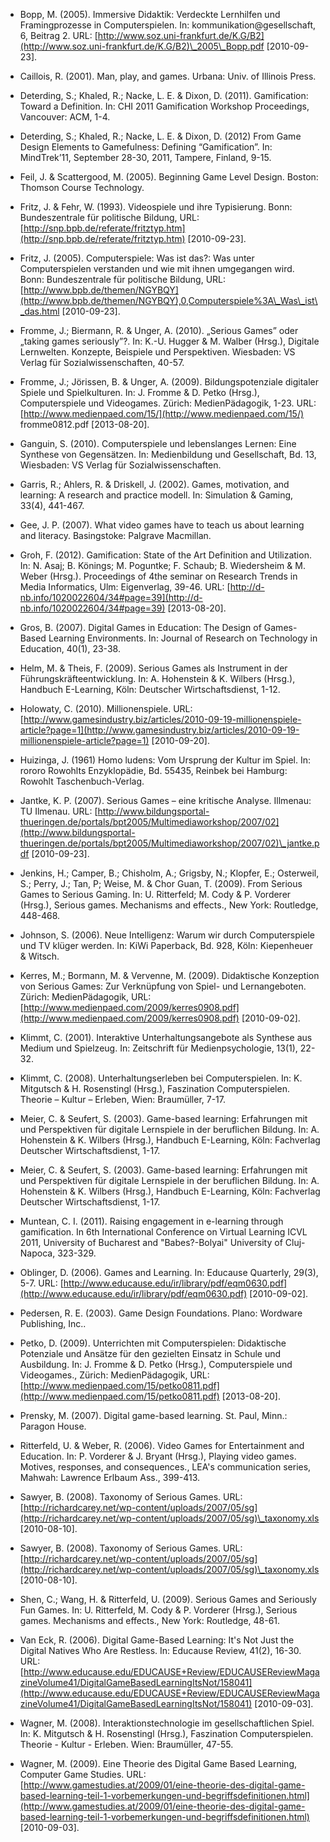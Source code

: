 <!-- filename: 99_Literatur.md -->
<!-- title: Literatur -->

- Bopp, M. (2005). Immersive Didaktik: Verdeckte Lernhilfen und Framingprozesse in Computerspielen. In: kommunikation@gesellschaft, 6, Beitrag 2. URL: [http://www.soz.uni-frankfurt.de/K.G/B2](http://www.soz.uni-frankfurt.de/K.G/B2)\_2005\_Bopp.pdf \[2010-09-23].

- Caillois, R. (2001). Man, play, and games. Urbana: Univ. of Illinois Press.

- Deterding, S.; Khaled, R.; Nacke, L. E. & Dixon, D. (2011). Gamification: Toward a Definition. In: CHI 2011 Gamification Workshop Proceedings, Vancouver: ACM, 1-4.

- Deterding, S.; Khaled, R.; Nacke, L. E. & Dixon, D. (2012) From Game Design Elements to Gamefulness: Defining “Gamification”. In: MindTrek’11, September 28-30, 2011, Tampere, Finland, 9-15.

- Feil, J. & Scattergood, M. (2005). Beginning Game Level Design. Boston: Thomson Course Technology.

- Fritz, J. & Fehr, W. (1993). Videospiele und ihre Typisierung. Bonn: Bundeszentrale für politische Bildung, URL: [http://snp.bpb.de/referate/fritztyp.htm](http://snp.bpb.de/referate/fritztyp.htm) \[2010-09-23].

- Fritz, J. (2005). Computerspiele: Was ist das?: Was unter Computerspielen verstanden und wie mit ihnen umgegangen wird. Bonn: Bundeszentrale für politische Bildung, URL: [http://www.bpb.de/themen/NGYBQY](http://www.bpb.de/themen/NGYBQY),0,Computerspiele%3A\_Was\_ist\_das.html \[2010-09-23].

- Fromme, J.; Biermann, R. & Unger, A. (2010). „Serious Games” oder „taking games seriously”?. In: K.-U. Hugger & M. Walber (Hrsg.), Digitale Lernwelten. Konzepte, Beispiele und Perspektiven. Wiesbaden: VS Verlag für Sozialwissenschaften, 40-57.

- Fromme, J.; Jörissen, B. & Unger, A. (2009). Bildungspotenziale digitaler Spiele und Spielkulturen. In: J. Fromme & D. Petko (Hrsg.), Computerspiele und Videogames. Zürich: MedienPädagogik, 1-23. URL: [http://www.medienpaed.com/15/](http://www.medienpaed.com/15/) fromme0812.pdf \[2013-08-20].

- Ganguin, S. (2010). Computerspiele und lebenslanges Lernen: Eine Synthese von Gegensätzen. In: Medienbildung und Gesellschaft, Bd. 13, Wiesbaden: VS Verlag für Sozialwissenschaften.

- Garris, R.; Ahlers, R. & Driskell, J. (2002). Games, motivation, and learning: A research and practice modell. In: Simulation & Gaming, 33(4), 441-467.

- Gee, J. P. (2007). What video games have to teach us about learning and literacy. Basingstoke: Palgrave Macmillan.

- Groh, F. (2012). Gamification: State of the Art Definition and Utilization. In: N. Asaj; B. Könings; M. Poguntke; F. Schaub; B. Wiedersheim & M. Weber (Hrsg.). Proceedings of 4the seminar on Research Trends in Media Informatics, Ulm: Eigenverlag, 39-46. URL: [http://d-nb.info/1020022604/34#page=39](http://d-nb.info/1020022604/34#page=39) \[2013-08-20].

- Gros, B. (2007). Digital Games in Education: The Design of Games-Based Learning Environments. In: Journal of Research on Technology in Education, 40(1), 23-38.

- Helm, M. & Theis, F. (2009). Serious Games als Instrument in der Führungskräfteentwicklung. In: A. Hohenstein & K. Wilbers (Hrsg.), Handbuch E-Learning, Köln: Deutscher Wirtschaftsdienst, 1-12.

- Holowaty, C. (2010). Millionenspiele. URL: [http://www.gamesindustry.biz/articles/2010-09-19-millionenspiele-article?page=1](http://www.gamesindustry.biz/articles/2010-09-19-millionenspiele-article?page=1) \[2010-09-20].

- Huizinga, J. (1961) Homo ludens: Vom Ursprung der Kultur im Spiel. In: rororo Rowohlts Enzyklopädie, Bd. 55435, Reinbek bei Hamburg: Rowohlt Taschenbuch-Verlag.

- Jantke, K. P. (2007). Serious Games – eine kritische Analyse. Illmenau: TU Ilmenau. URL: [http://www.bildungsportal-thueringen.de/portals/bpt2005/Multimediaworkshop/2007/02](http://www.bildungsportal-thueringen.de/portals/bpt2005/Multimediaworkshop/2007/02)\_jantke.pdf \[2010-09-23].

- Jenkins, H.; Camper, B.; Chisholm, A.; Grigsby, N.; Klopfer, E.; Osterweil, S.; Perry, J.; Tan, P; Weise, M. & Chor Guan, T. (2009). From Serious Games to Serious Gaming. In: U. Ritterfeld; M. Cody & P. Vorderer (Hrsg.), Serious games. Mechanisms and effects., New York: Routledge, 448-468.

- Johnson, S. (2006). Neue Intelligenz: Warum wir durch Computerspiele und TV klüger werden. In: KiWi Paperback, Bd. 928, Köln: Kiepenheuer & Witsch.

- Kerres, M.; Bormann, M. & Vervenne, M. (2009). Didaktische Konzeption von Serious Games: Zur Verknüpfung von Spiel- und Lernangeboten. Zürich: MedienPädagogik, URL: [http://www.medienpaed.com/2009/kerres0908.pdf](http://www.medienpaed.com/2009/kerres0908.pdf) \[2010-09-02].

- Klimmt, C. (2001). Interaktive Unterhaltungsangebote als Synthese aus Medium und Spielzeug. In: Zeitschrift für Medienpsychologie, 13(1), 22-32.

- Klimmt, C. (2008). Unterhaltungserleben bei Computerspielen. In: K. Mitgutsch & H. Rosenstingl (Hrsg.), Faszination Computerspielen. Theorie – Kultur – Erleben, Wien: Braumüller, 7-17.

- Meier, C. & Seufert, S. (2003). Game-based learning: Erfahrungen mit und Perspektiven für digitale Lernspiele in der beruflichen Bildung. In: A. Hohenstein & K. Wilbers (Hrsg.), Handbuch E-Learning, Köln: Fachverlag Deutscher Wirtschaftsdienst, 1-17.

- Meier, C. & Seufert, S. (2003). Game-based learning: Erfahrungen mit und Perspektiven für digitale Lernspiele in der beruflichen Bildung. In: A. Hohenstein & K. Wilbers (Hrsg.), Handbuch E-Learning, Köln: Fachverlag Deutscher Wirtschaftsdienst, 1-17.

- Muntean, C. I. (2011). Raising engagement in e-learning through gamification. In 6th International Conference on Virtual Learning ICVL 2011, University of Bucharest and "Babes?-Bolyai" University of Cluj-Napoca, 323-329.

- Oblinger, D. (2006). Games and Learning. In: Educause Quarterly, 29(3), 5-7. URL: [http://www.educause.edu/ir/library/pdf/eqm0630.pdf](http://www.educause.edu/ir/library/pdf/eqm0630.pdf) \[2010-09-02].

- Pedersen, R. E. (2003). Game Design Foundations. Plano: Wordware Publishing, Inc..

- Petko, D. (2009). Unterrichten mit Computerspielen: Didaktische Potenziale und Ansätze für den gezielten Einsatz in Schule und Ausbildung. In: J. Fromme & D. Petko (Hrsg.), Computerspiele und Videogames., Zürich: MedienPädagogik, URL: [http://www.medienpaed.com/15/petko0811.pdf](http://www.medienpaed.com/15/petko0811.pdf) \[2013-08-20].

- Prensky, M. (2007). Digital game-based learning. St. Paul, Minn.: Paragon House.

- Ritterfeld, U. & Weber, R. (2006). Video Games for Entertainment and Education. In: P. Vorderer & J. Bryant (Hrsg.), Playing video games. Motives, responses, and consequences., LEA's communication series, Mahwah: Lawrence Erlbaum Ass., 399-413.

- Sawyer, B. (2008). Taxonomy of Serious Games. URL: [http://richardcarey.net/wp-content/uploads/2007/05/sg](http://richardcarey.net/wp-content/uploads/2007/05/sg)\_taxonomy.xls \[2010-08-10].

- Sawyer, B. (2008). Taxonomy of Serious Games. URL: [http://richardcarey.net/wp-content/uploads/2007/05/sg](http://richardcarey.net/wp-content/uploads/2007/05/sg)\_taxonomy.xls \[2010-08-10].

- Shen, C.; Wang, H. & Ritterfeld, U. (2009). Serious Games and Seriously Fun Games. In: U. Ritterfeld, M. Cody & P. Vorderer (Hrsg.), Serious games. Mechanisms and effects., New York: Routledge, 48-61.

- Van Eck, R. (2006). Digital Game-Based Learning: It's Not Just the Digital Natives Who Are Restless. In: Educause Review, 41(2), 16-30. URL: [http://www.educause.edu/EDUCAUSE+Review/EDUCAUSEReviewMagazineVolume41/DigitalGameBasedLearningItsNot/158041](http://www.educause.edu/EDUCAUSE+Review/EDUCAUSEReviewMagazineVolume41/DigitalGameBasedLearningItsNot/158041) \[2010-09-03].

- Wagner, M. (2008). Interaktionstechnologie im gesellschaftlichen Spiel. In: K. Mitgutsch & H. Rosenstingl (Hrsg.), Faszination Computerspielen. Theorie - Kultur - Erleben. Wien: Braumüller, 47-55.

- Wagner, M. (2009). Eine Theorie des Digital Game Based Learning, Computer Game Studies. URL: [http://www.gamestudies.at/2009/01/eine-theorie-des-digital-game-based-learning-teil-1-vorbemerkungen-und-begriffsdefinitionen.html](http://www.gamestudies.at/2009/01/eine-theorie-des-digital-game-based-learning-teil-1-vorbemerkungen-und-begriffsdefinitionen.html) \[2010-09-03].
